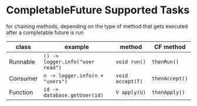 # CompletableFuture Supported Tasks
for chaining methods, depending on the type of method that gets executed after a completable future is run

| class    | example                          | method           | CF method     |
|----------|----------------------------------|------------------|---------------|
| Runnable | `() -> logger.info("user read")` | `void run()`     | `thenRun()`   |
| Consumer | `n -> logger.info(n + "users")`  | `void accept(T)` | `thenAccept()`|
| Function | `id -> database.getUser(id)`     | `V apply(U)`     | `thenApply()` |

